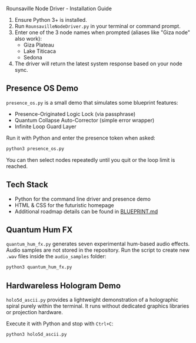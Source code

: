 Rounsaville Node Driver - Installation Guide

1. Ensure Python 3+ is installed.
2. Run `RounsavilleNodeDriver.py` in your terminal or command prompt.
3. Enter one of the 3 node names when prompted (aliases like "Giza node" also work):
   - Giza Plateau
   - Lake Titicaca
   - Sedona
4. The driver will return the latest system response based on your node sync.

## Presence OS Demo
`presence_os.py` is a small demo that simulates some blueprint features:
- Presence-Originated Logic Lock (via passphrase)
- Quantum Collapse Auto-Corrector (simple error wrapper)
- Infinite Loop Guard Layer

Run it with Python and enter the presence token when asked:
```bash
python3 presence_os.py
```
You can then select nodes repeatedly until you quit or the loop limit is reached.

## Tech Stack
- Python for the command line driver and presence demo
- HTML & CSS for the futuristic homepage
- Additional roadmap details can be found in [BLUEPRINT.md](BLUEPRINT.md)

## Quantum Hum FX
`quantum_hum_fx.py` generates seven experimental hum-based audio effects.
Audio samples are not stored in the repository. Run the script to create
new `.wav` files inside the `audio_samples` folder:
```bash
python3 quantum_hum_fx.py
```

## Hardwareless Hologram Demo
`holo5d_ascii.py` provides a lightweight demonstration of a holographic spiral
purely within the terminal. It runs without dedicated graphics libraries or
projection hardware.

Execute it with Python and stop with `Ctrl+C`:
```bash
python3 holo5d_ascii.py
```
